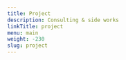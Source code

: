 ```yaml
---
title: Project
description: Consulting & side works
linkTitle: project
menu: main
weight: -230
slug: project
---
```

